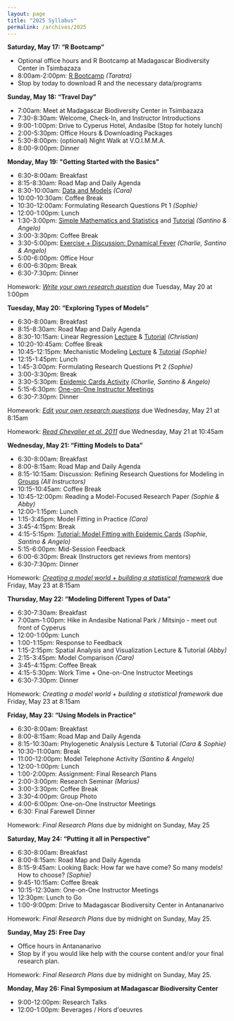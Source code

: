 ```yaml
---
layout: page
title: "2025 Syllabus"
permalink: /archives/2025
---
```


**Saturday, May 17: “R Bootcamp”**

* Optional office hours and R Bootcamp at Madagascar Biodiversity Center in Tsimbazaza
* 8:00am-2:00pm: [R Bootcamp](/assets/2025/Activities/R_Bootcamp.zip) _(Taratra)_
* Stop by today to download R and the necessary data/programs

**Sunday, May 18: “Travel Day”**

* 7:00am: Meet at Madagascar Biodiversity Center in Tsimbazaza
* 7:30-8:30am: Welcome, Check-In, and Instructor Introductions
* 9:00-1:00pm: Drive to Cyperus Hotel, Andasibe (Stop for hotely lunch)
* 2:00-5:30pm: Office Hours & Downloading Packages
* 5:30-8:00pm: (optional) Night Walk at V.O.I.M.M.A.
* 8:00-9:00pm: Dinner

**Monday, May 19: "Getting Started with the Basics"**

* 6:30-8:00am: Breakfast
* 8:15-8:30am: Road Map and Daily Agenda
* 8:30-10:00am: [Data and Models](/assets/2025/Lectures/Data_and_Models_2025.pdf) _(Cara)_
* 10:00-10:30am: Coffee Break
* 10:30-12:00am: Formulating Research Questions Pt 1 _(Sophie)_
* 12:00-1:00pm: Lunch
* 1:30-3:00pm: [Simple Mathematics and Statistics](/assets/2025/Lectures/Basic_Stats_2025.pdf) and [Tutorial](/assets/2025/Tutorials/e2m2-2025_basic-stats.zip) _(Santino & Angelo)_
* 3:00-3:30pm: Coffee Break
* 3:30-5:00pm: [Exercise + Discussion: Dynamical Fever](/assets/2025/Activities/Dynamical_Fever.zip) _(Charlie, Santino & Angelo)_
* 5:00-6:00pm: Office Hour
* 6:00-6:30pm: Break
* 6:30-7:30pm: Dinner

Homework: [*Write your own research question*](/assets/2025/Activities/HW_Formulating_Research_Questions_1.pdf) due Tuesday, May 20 at 1:00pm

**Tuesday, May 20: “Exploring Types of Models”**

* 6:30-8:00am: Breakfast
* 8:15-8:30am: Road Map and Daily Agenda
* 8:30-10:15am: Linear Regression [Lecture](/assets/2025/Lectures/Introduction_Linear_Models_2025.pdf) & [Tutorial](/assets/2025/Tutorials/LINEAR.zip) _(Christian)_
* 10:20-10:45am: Coffee Break
* 10:45-12:15pm: Mechanistic Modeling [Lecture](/assets/2025/Lectures/Intro_CompartmentalModels_2025.pdf) & [Tutorial](/assets/2025/Tutorials/CompartmentalModelsTutorial.zip) _(Sophie)_
* 12:15-1:45pm: Lunch
* 1:45-3:00pm: Formulating Research Questions Pt 2 _(Sophie)_
* 3:00-3:30pm: Break
* 3:30-5:30pm: [Epidemic Cards Activity](/assets/2025/Activities/Epidemic_Cards_Activity.zip) _(Charlie, Santino & Angelo)_
* 5:15-6:30pm: [One-on-One Instructor Meetings](https://docs.google.com/spreadsheets/d/1jw2-peDlpG_kcmhhfp8fb0OLgvM4ZuUO3XdHPP09PeU/edit?gid=0#gid=0)
* 6:30-7:30pm: Dinner

Homework: [*Edit your own research questions*](/assets/2025/Activities/HW_Formulating_Research_Questions_2.pdf) due Wednesday, May 21 at 8:15am

Homework: [*Read Chevalier et al. 2011*](/assets/2025/Activities/Chevalier_2011.pdf) due Wednesday, May 21 at 10:45am

**Wednesday, May 21: “Fitting Models to Data”**

* 6:30-8:00am: Breakfast
* 8:00-8:15am: Road Map and Daily Agenda 
* 8:15-10:15am: Discussion: Refining Research Questions for Modeling in [Groups](https://docs.google.com/spreadsheets/d/1jw2-peDlpG_kcmhhfp8fb0OLgvM4ZuUO3XdHPP09PeU/edit?gid=0#gid=0) _(All Instructors)_
* 10:15-10:45am: Coffee Break
* 10:45-12:00pm: Reading a Model-Focused Research Paper _(Sophie & Abby)_
* 12:00-1:15pm: Lunch
* 1:15-3:45pm: Model Fitting in Practice _(Cara)_
* 3:45-4:15pm: Break
* 4:15-5:15pm: [Tutorial: Model Fitting with Epidemic Cards](/assets/2025/Activities/Epidemic_Cards_Modeling.zip) _(Sophie, Santino & Angelo)_
* 5:15-6:00pm: Mid-Session Feedback 
* 6:00-6:30pm: Break (Instructors get reviews from mentors)
* 6:30-7:30pm: Dinner

Homework: [*Creating a model world + building a statistical framework*](/assets/2025/Activities/HW_Model_Framework.pdf) due Friday, May 23 at 8:15am

**Thursday, May 22: “Modeling Different Types of Data”**

* 6:30-7:30am: Breakfast
* 7:00am-1:00pm: Hike in Andasibe National Park / Mitsinjo - meet out front of Cyperus
* 12:00-1:00pm: Lunch
* 1:00-1:15pm: Response to Feedback 
* 1:15-2:15pm: Spatial Analysis and Visualization Lecture & Tutorial _(Abby)_
* 2:15-3:45pm: Model Comparison _(Cara)_
* 3:45-4:15pm: Coffee Break
* 4:15-5:30pm: Work Time + One-on-One Instructor Meetings
* 6:30-7:30pm: Dinner

Homework: *Creating a model world + building a statistical framework* due Friday, May 23 at 8:15am

**Friday, May 23: “Using Models in Practice"**

* 6:30-8:00am: Breakfast
* 8:00-8:15am: Road Map and Daily Agenda 
* 8:15-10:30am: Phylogenetic Analysis Lecture & Tutorial _(Cara & Sophie)_
* 10:30-11:00am: Break
* 11:00-12:00pm: Model Telephone Activity _(Santino & Angelo)_ 
* 12:00-1:00pm: Lunch
* 1:00-2:00pm: Assignment: Final Research Plans 
* 2:00-3:00pm: Research Seminar _(Marius)_ 
* 3:00-3:30pm: Coffee Break
* 3:30-4:00pm: Group Photo
* 4:00-6:00pm: One-on-One Instructor Meetings 
* 6:30: Final Farewell Dinner  

Homework: *Final Research Plans* due by midnight on Sunday, May 25


**Saturday, May 24: “Putting it all in Perspective”**

* 6:30-8:00am: Breakfast
* 8:00-8:15am: Road Map and Daily Agenda
* 8:15-9:45am: Looking Back: How far we have come? So many models! How to choose? _(Sophie)_
* 9:45-10:15am: Coffee Break
* 10:15-12:30am: One-on-One Instructor Meetings
* 12:30pm: Lunch to Go
* 1:00-9:00pm: Drive to Madagascar Biodiversity Center in Antananarivo

Homework: *Final Research Plans* due by midnight on Sunday, May 25.

**Sunday, May 25: Free Day**

* Office hours in Antananarivo
* Stop by if you would like help with the course content and/or your final research plan.

Homework: *Final Research Plans* due by midnight on Sunday, May 25.

**Monday, May 26: Final Symposium at Madagascar Biodiversity Center**

* 9:00-12:00pm: Research Talks
* 12:00-1:00pm: Beverages / Hors d'oeuvres


